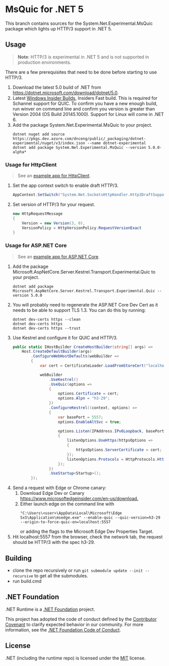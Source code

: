 # MsQuic for .NET 5

This branch contains sources for the System.Net.Experimental.MsQuic package which lights up HTTP/3 support in .NET 5.

## Usage

> **Note**: HTTP/3 is experimental in .NET 5 and is not supported in production environments.

There are a few prerequisites that need to be done before starting to use HTTP/3.

1. Download the latest 5.0 build of .NET from <https://dotnet.microsoft.com/download/dotnet/5.0>.
2. Latest [Windows Insider Builds](https://insider.windows.com/en-us/), Insiders Fast build. This is required for Schannel support for QUIC.
    To confirm you have a new enough build, run winver on command line and confirm you version is greater than Version 2004 (OS Build 20145.1000).
    Support for Linux will come in .NET 6.
3. Add the package System.Net.Experimental.MsQuic to your project.
    ```
    dotnet nuget add source https://pkgs.dev.azure.com/dnceng/public/_packaging/dotnet-experimental/nuget/v3/index.json --name dotnet-experimental
    dotnet add package System.Net.Experimental.MsQuic --version 5.0.0-alpha*
    ```

### Usage for HttpClient

> See an [example app for HttpClient](examples/client/).

1. Set the app context switch to enable draft HTTP/3.
    ```c#
    AppContext.SetSwitch("System.Net.SocketsHttpHandler.Http3DraftSupport", isEnabled: true);
    ```
2. Set version of HTTP/3 for your request.
    ```c#
    new HttpRequestMessage
    {
        Version = new Version(3, 0),
        VersionPolicy = HttpVersionPolicy.RequestVersionExact
    }
    ```

### Usage for ASP.NET Core

> See an [example app for ASP.NET Core](examples/server/).

1. Add the package Microsoft.AspNetCore.Server.Kestrel.Transport.Experimental.Quic to your project.
    ```
    dotnet add package Microsoft.AspNetCore.Server.Kestrel.Transport.Experimental.Quic --version 5.0.0
    ```
2. You will probably need to regenerate the ASP.NET Core Dev Cert as it needs to be able to support TLS 1.3. You can do this by running:
    ```
    dotnet dev-certs https --clean
    dotnet dev-certs https
    dotnet dev-certs https --trust
    ```
3. Use Kestrel and configure it for QUIC and HTTP/3.
    ```c#
    public static IHostBuilder CreateHostBuilder(string[] args) =>
        Host.CreateDefaultBuilder(args)
            .ConfigureWebHostDefaults(webBuilder =>
            {
                var cert = CertificateLoader.LoadFromStoreCert("localhost", StoreName.My.ToString(), StoreLocation.CurrentUser, false);

                webBuilder
                    .UseKestrel()
                    .UseQuic(options =>
                    {
                        options.Certificate = cert;
                        options.Alpn = "h3-29";
                    })
                    .ConfigureKestrel((context, options) =>
                    {
                        var basePort = 5557;
                        options.EnableAltSvc = true;

                        options.Listen(IPAddress.IPv6Loopback, basePort, listenOptions =>
                        {
                            listenOptions.UseHttps(httpsOptions =>
                            {
                                httpsOptions.ServerCertificate = cert;
                            });
                            listenOptions.Protocols = HttpProtocols.Http1AndHttp2AndHttp3;
                        });
                    })
                    .UseStartup<Startup>();
            });
    ```
4. Send a request with Edge or Chrome canary:
    1. Download Edge Dev or Canary <https://www.microsoftedgeinsider.com/en-us/download.>
    2. Either launch edge on the command line with
        ```text
        "C:\Users\<user>\AppData\Local\Microsoft\Edge SxS\Application\msedge.exe" --enable-quic --quic-version=h3-29 --origin-to-force-quic-on=localhost:5557
        ```
       or adding the flags to the Microsoft Edge Dev Properties Target.
3. Hit localhost:5557 from the browser, check the network tab, the request should be HTTP/3 with the spec h3-29.

## Building

- clone the repo recursively or run `git submodule update --init --recursive` to get all the submodules.
- run build.cmd

## .NET Foundation

.NET Runtime is a [.NET Foundation](https://www.dotnetfoundation.org/projects) project.

This project has adopted the code of conduct defined by the [Contributor Covenant](http://contributor-covenant.org/) to clarify expected behavior in our community. For more information, see the [.NET Foundation Code of Conduct](http://www.dotnetfoundation.org/code-of-conduct).

## License

.NET (including the runtime repo) is licensed under the [MIT](LICENSE.TXT) license.

